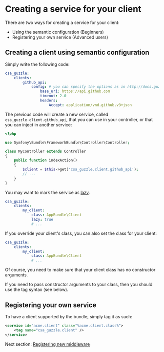 Creating a service for your client
==================================

There are two ways for creating a service for your client:

* Using the semantic configuration (Beginners)
* Registering your own service (Advanced users)

Creating a client using semantic configuration
----------------------------------------------

Simply write the following code:

```yml
csa_guzzle:
    clients:
        github_api:
            config: # you can specify the options as in http://docs.guzzlephp.org/en/latest/quickstart.html#creating-a-client
                base_uri: https://api.github.com
                timeout: 2.0
                headers:
                    Accept: application/vnd.github.v3+json
```

The previous code will create a new service, called `csa_guzzle.client.github_api`, that you can use in your controller, or that you can inject in another service:

```php
<?php

use Symfony\Bundle\FrameworkBundle\Controller\Controller;

class MyController extends Controller
{
    public function indexAction()
    {
        $client = $this->get('csa_guzzle.client.github_api');
        // ...
    }
}
```

You may want to mark the service as [lazy](http://symfony.com/doc/current/components/dependency_injection/lazy_services.html).

```yml
csa_guzzle:
    clients:
        my_client:
            class: AppBundle\Client
            lazy: true
            # ...
```

If you override your client's class, you can also set the class for your client:

```yml
csa_guzzle:
    clients:
        my_client:
            class: AppBundle\Client
            # ...
```

Of course, you need to make sure that your client class has no constructor arguments.

If you need to pass constructor arguments to your class, then you should use the tag syntax (see below).

Registering your own service
----------------------------

To have a client supported by the bundle, simply tag it as such:

```xml
<service id="acme.client" class="%acme.client.class%">
    <tag name="csa_guzzle.client" />
</service>
```

Next section: [Registering new middleware](middleware.md)
